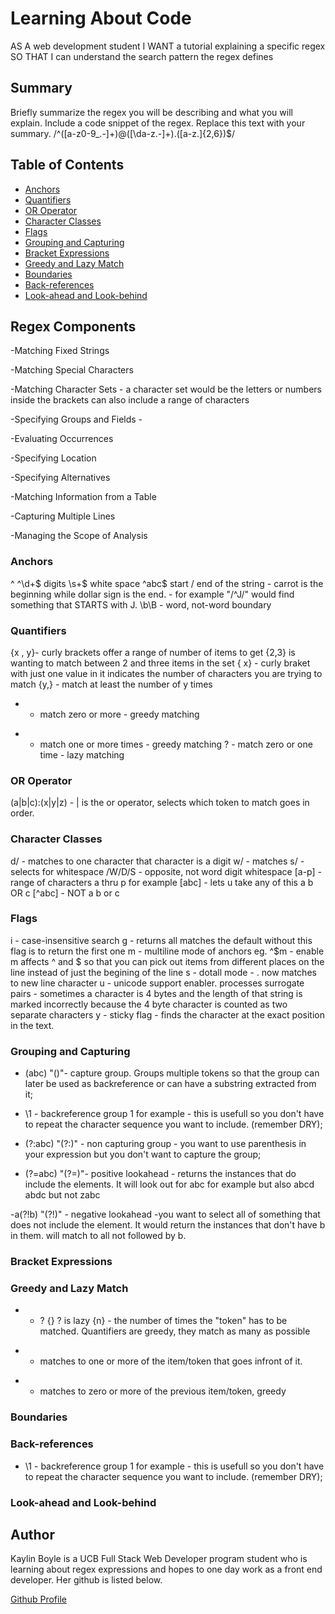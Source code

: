 # Learning About Code

AS A web development student
I WANT a tutorial explaining a specific regex
SO THAT I can understand the search pattern the regex defines

## Summary

Briefly summarize the regex you will be describing and what you will explain. Include a code snippet of the regex. Replace this text with your summary.
/^([a-z0-9_\.-]+)@([\da-z\.-]+)\.([a-z\.]{2,6})$/

## Table of Contents

- [Anchors](#anchors)
- [Quantifiers](#quantifiers)
- [OR Operator](#or-operator)
- [Character Classes](#character-classes)
- [Flags](#flags)
- [Grouping and Capturing](#grouping-and-capturing)
- [Bracket Expressions](#bracket-expressions)
- [Greedy and Lazy Match](#greedy-and-lazy-match)
- [Boundaries](#boundaries)
- [Back-references](#back-references)
- [Look-ahead and Look-behind](#look-ahead-and-look-behind)

## Regex Components
-Matching Fixed Strings

-Matching Special Characters

-Matching Character Sets - a character set would be the letters or numbers inside the brackets can also include a range of characters

-Specifying Groups and Fields -

-Evaluating Occurrences

-Specifying Location

-Specifying Alternatives

-Matching Information from a Table

-Capturing Multiple Lines

-Managing the Scope of Analysis
### Anchors
^
^\d+$ digits
\s+$ white space 
^abc$	start / end of the string - carrot is the beginning while dollar sign is the end. 
    - for example "/^J/" would find something that STARTS with J.
\b\B - word, not-word boundary
### Quantifiers
{x , y}- curly brackets offer a range of number of items to get {2,3} is wanting to match between 2 and three items in the set
{ x} - curly braket with just one value in it indicates the number of characters you are trying to match
{y,} - match at least the number of y times 
* - match zero or more - greedy matching
+ - match one or more times - greedy matching
? - match zero or one time - lazy matching

### OR Operator
(a|b|c):(x|y|z) - | is the or operator, selects which token to match goes in order.
### Character Classes
d/ - matches to one character that character is a digit
w/ - matches 
s/ - selects for whitespace 
/W/D/S - opposite, not word digit whitespace
[a-p] - range of characters a thru p for example
[abc] - lets u take any of this a b OR c
[^abc] - NOT a b or c

### Flags
i - case-insensitive search 
g - returns all matches the default without this flag is to return the first one
m - multiline mode of anchors eg. ^$m - enable m affects ^ and $ so that you can pick out items from different places on the line instead of just the begining of the line
s - dotall mode - . now matches to new line character 
u - unicode support enabler. processes surrogate pairs - sometimes a character is 4 bytes and the length of that string is marked incorrectly because the 4 byte character is counted as two separate characters
y - sticky flag - finds the character at the exact position in the text.

### Grouping and Capturing
- (abc) "()"- capture group. Groups multiple tokens so that the group can later be used as    backreference or can have a substring extracted from it;

- \1 - backreference group 1 for example - this is usefull so you don't have to repeat the character sequence you want to include. (remember DRY);

- (?:abc) "(?:)" - non capturing group - you want to use parenthesis in your expression but you don't want to capture the group;

- (?=abc) "(?=)"- positive lookahead - returns the instances that do include the elements. It will look out for abc for example but also abcd abdc but not zabc

-a(?!b) "(?!)" - negative lookahead -you want to select all of something that does not include the element. It would return the instances that don't have b in them. will match to all not followed by b.
### Bracket Expressions

### Greedy and Lazy Match
* + ? {}
? is lazy
{n} - the number of times the "token" has to be matched. Quantifiers are greedy, they match as many as possible 
+ - matches to one or more of the item/token that goes infront of it.
* - matches to zero or more of the previous item/token, greedy 
### Boundaries

### Back-references
- \1 - backreference group 1 for example - this is usefull so you don't have to repeat the character sequence you want to include. (remember DRY);
### Look-ahead and Look-behind

## Author

Kaylin Boyle is a UCB Full Stack Web Developer program student who is learning about regex expressions and hopes to one day work as a front end developer. Her github is listed below.

[Github Profile](https://github.com/kaynboyle)
